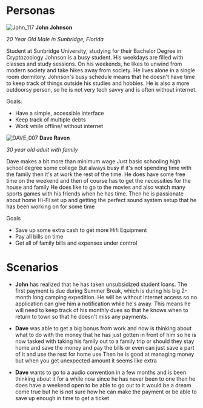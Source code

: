 # Personas


![John_117](https://user-images.githubusercontent.com/123515727/224526316-2c927bf9-301e-4fbf-80ad-007f2844ac83.jpg)
**John Johnson**

*20 Year Old Male in Sunbridge, Florida*

Student at Sunbridge University; studying for their Bachelor Degree in Cryptozoology
Johnson is a busy student. His weekdays are filled with classes and study sessions. On his
weekends, he likes to unwind from modern society and take hikes away from society. He lives
alone in a single room dormitory.
Johnson's busy schedule means that he doesn't have time to keep track of things outside his
studies and hobbies. He is also a more outdoorsy person, so he is not very tech savvy and is
often without internet.

Goals:
-  Have a simple, accessible interface
-  Keep track of multiple debts
-  Work while offline/ without internet


![DAVE_007](https://user-images.githubusercontent.com/123515727/224526319-e452c63c-12a4-41d5-984c-3c17a7a6a281.jpg)
**Dave Raven**

*30 year old adult with family*

Dave makes a bit more than minimum wage
Just basic schooling high school degree some college
But always busy if it's not spending time with the family then it's at work the rest of the time. He
does have some free time on the weekend and then of course has to get the necessities for the
house and family
He does like to go to the movies and also watch many sports games with his friends when he
has time. Then he is passionate about home Hi-Fi set up and getting the perfect sound system
setup that he has been working on for some time

Goals
- Save up some extra cash to get more Hifi Equipment
- Pay all bills on time
- Get all of family bills and expenses under control


# Scenarios

- **John** has realized that he has taken unsubsidized student loans. The first payment is due
during Summer Break, which is during his big 2-month long camping expedition. He will be
without internet access so no application can give him a notification while he's away. This
means he will need to keep track of his monthly dues so that he knows when to return to town
so that he doesn't miss any payments.

- **Dave** was able to get a big bonus from work and now is thinking about what to do with the
money that he has just gotten in front of him so he is now tasked with taking his family out to a
family trip or should they stay home and save the money and pay the bills or even can just save
a part of it and use the rest for home use
Then he is good at managing money but when you get unexpected amount it seems like extra

- **Dave** wants to go to a audio convention in a few months and is been thinking about it for a while
now since he has never been to one then he does have a weekend open to be able to go out to
it would be a dream come true but he is not sure how he can make the payment or be able to
save up enough in time to get a ticket
